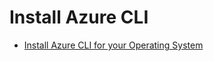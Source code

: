 # Install Azure CLI

- [Install Azure CLI for your Operating System](https://learn.microsoft.com/en-us/cli/azure/install-azure-cli)
